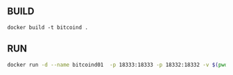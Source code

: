 ## BUILD
`docker build -t bitcoind .`

## RUN
```sh
docker run -d --name bitcoind01  -p 18333:18333 -p 18332:18332 -v $(pwd)/bitcoind:/root/.bitcoin bitcoind
```

